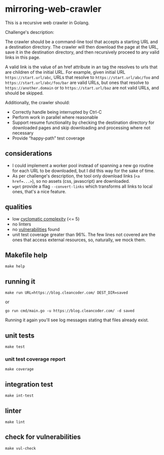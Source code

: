 # mirroring-web-crawler

This is a recursive web crawler in Golang.

Challenge's description:

The crawler should be a command-line tool that accepts a starting URL and a destination directory. The crawler will then download the page at the URL, save it in the destination directory, and then recursively proceed to any valid links in this page.

A valid link is the value of an href attribute in an <a> tag the resolves to urls that are children of the initial URL. For example, given initial URL `https://start.url/abc`, URLs that resolve to `https://start.url/abc/foo` and `https://start.url/abc/foo/bar` are valid URLs, but ones that resolve to `https://another.domain` or to `https://start.url/baz` are not valid URLs, and should be skipped.

Additionally, the crawler should:
- Correctly handle being interrupted by Ctrl-C
- Perform work in parallel where reasonable
- Support resume functionality by checking the destination directory for downloaded pages and skip downloading and processing where not necessary
- Provide “happy-path” test coverage

## considerations

- I could implement a worker pool instead of spanning a new go routine for each URL to be downloaded, but I did this way for the sake of time.
- As per challenge's description, the tool only download links (`<a href=...>`), so no assets (css, javascript) are downloaded.
- `wget` provide a flag `--convert-links` which transforms all links to local ones, that's a nice feature.

## qualities

- low [cyclomatic complexity](https://en.wikipedia.org/wiki/Cyclomatic_complexity) (<= 5)
- no linters
- no [vulnerabilities](https://go.dev/blog/vuln) found
- unit test coverage greater than 96%. The few lines not covered are the ones that access external resources, so, naturally, we mock them.

## Makefile help

```
make help
```

## running it

```
make run URL=https://blog.cleancoder.com/ DEST_DIR=saved
```

or 

```
go run cmd/main.go -u https://blog.cleancoder.com/ -d saved
```

Running it again you'll see log messages stating that files already exist.

## unit tests

```
make test
```

### unit test coverage report

```
make coverage
```

## integration test

```
make int-test
```

## linter

```
make lint
```

## check for vulnerabilities

```
make vul-check
```